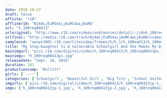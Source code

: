 ```yaml
---
date: 2018-10-27
draft: false
affsite: "r18"
afflinkr18: "NjA4LjEuMS4xLjAuMC4wLjAuMA"
url: "h_100req00413"
urloriginal: "http://www.r18.com/videos/vod/movies/detail/-/id=h_100req00413"
urlfinal: "http://media.r18.com/track/NjA4LjEuMS4xLjAuMC4wLjAuMA/videos/vod/movies/detail/-/id=h_100req00413"
samplevid: "awspv3001.r18.com/litevideo/freepv/h/h_1/h_100eq413/h_100eq413_dmb_w.mp4"
title: "My Step-Daughter Is A Vulnerable Schoolgirl And She Makes My Dick Go Wild. Creampies! 4 Hour Special"
mainimgurl: "pics.r18.com/digital/video/h_100req00413/h_100req00413ps.jpg"
mainimgs: "h_100req00413ps.jpg"
releasedate: "Sept. 10, 2018"
duration: 241
productioncomp: "Bullitt"
girls: ['----']
categories: ['Schoolgirl', 'Beautiful Girl', 'Big Tits', 'School Uniform', 'Relatives', 'Creampie', 'Over 4 Hours', 'Hi-Def']
imgurls: ['pics.r18.com/digital/video/h_100req00413/h_100req00413jp-1.jpg', 'pics.r18.com/digital/video/h_100req00413/h_100req00413jp-2.jpg', 'pics.r18.com/digital/video/h_100req00413/h_100req00413jp-3.jpg', 'pics.r18.com/digital/video/h_100req00413/h_100req00413jp-4.jpg', 'pics.r18.com/digital/video/h_100req00413/h_100req00413jp-5.jpg', 'pics.r18.com/digital/video/h_100req00413/h_100req00413jp-6.jpg', 'pics.r18.com/digital/video/h_100req00413/h_100req00413jp-7.jpg', 'pics.r18.com/digital/video/h_100req00413/h_100req00413jp-8.jpg', 'pics.r18.com/digital/video/h_100req00413/h_100req00413jp-9.jpg', 'pics.r18.com/digital/video/h_100req00413/h_100req00413jp-10.jpg', 'pics.r18.com/digital/video/h_100req00413/h_100req00413jp-11.jpg', 'pics.r18.com/digital/video/h_100req00413/h_100req00413jp-12.jpg', 'pics.r18.com/digital/video/h_100req00413/h_100req00413jp-13.jpg', 'pics.r18.com/digital/video/h_100req00413/h_100req00413jp-14.jpg', 'pics.r18.com/digital/video/h_100req00413/h_100req00413jp-15.jpg', 'pics.r18.com/digital/video/h_100req00413/h_100req00413jp-16.jpg', 'pics.r18.com/digital/video/h_100req00413/h_100req00413jp-17.jpg', 'pics.r18.com/digital/video/h_100req00413/h_100req00413jp-18.jpg', 'pics.r18.com/digital/video/h_100req00413/h_100req00413jp-19.jpg', 'pics.r18.com/digital/video/h_100req00413/h_100req00413jp-20.jpg']
imgs: ['h_100req00413jp-1.jpg', 'h_100req00413jp-2.jpg', 'h_100req00413jp-3.jpg', 'h_100req00413jp-4.jpg', 'h_100req00413jp-5.jpg', 'h_100req00413jp-6.jpg', 'h_100req00413jp-7.jpg', 'h_100req00413jp-8.jpg', 'h_100req00413jp-9.jpg', 'h_100req00413jp-10.jpg', 'h_100req00413jp-11.jpg', 'h_100req00413jp-12.jpg', 'h_100req00413jp-13.jpg', 'h_100req00413jp-14.jpg', 'h_100req00413jp-15.jpg', 'h_100req00413jp-16.jpg', 'h_100req00413jp-17.jpg', 'h_100req00413jp-18.jpg', 'h_100req00413jp-19.jpg', 'h_100req00413jp-20.jpg']
---
```

